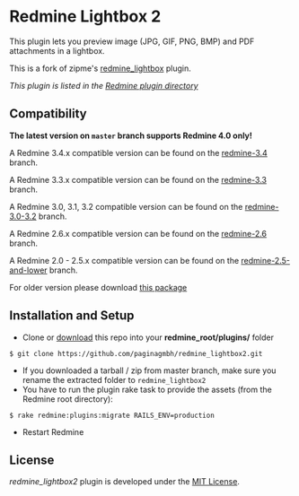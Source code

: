 Redmine Lightbox 2
==================

This plugin lets you preview image (JPG, GIF, PNG, BMP) and PDF attachments in a lightbox.

This is a fork of zipme's [redmine_lightbox](https://github.com/zipme/redmine_lightbox) plugin.

*This plugin is listed in the [Redmine plugin directory](http://www.redmine.org/plugins/redmine_lightbox2)*


Compatibility
-------------

**The latest version on `master` branch supports Redmine 4.0 only!**

A Redmine 3.4.x compatible version can be found on the [redmine-3.4](https://github.com/paginagmbh/redmine_lightbox2/tree/redmine-3.4) branch.

A Redmine 3.3.x compatible version can be found on the [redmine-3.3](https://github.com/paginagmbh/redmine_lightbox2/tree/redmine-3.3) branch.

A Redmine 3.0, 3.1, 3.2 compatible version can be found on the [redmine-3.0-3.2](https://github.com/paginagmbh/redmine_lightbox2/tree/redmine-3.0-3.2) branch.

A Redmine 2.6.x compatible version can be found on the [redmine-2.6](https://github.com/paginagmbh/redmine_lightbox2/tree/redmine-2.6) branch.

A Redmine 2.0 - 2.5.x compatible version can be found on the [redmine-2.5-and-lower](https://github.com/paginagmbh/redmine_lightbox2/tree/redmine-2.5-and-lower) branch.

For older version please download [this package](https://github.com/paginagmbh/redmine_lightbox2/zipball/7cd1d66d54f267015dcd0b0d0eadab251918de1d)


Installation and Setup
----------------------

* Clone or [download](https://github.com/paginagmbh/redmine_lightbox2/releases) this repo into your **redmine_root/plugins/** folder
```
$ git clone https://github.com/paginagmbh/redmine_lightbox2.git
```
* If you downloaded a tarball / zip from master branch, make sure you rename the extracted folder to `redmine_lightbox2`
* You have to run the plugin rake task to provide the assets (from the Redmine root directory):
```
$ rake redmine:plugins:migrate RAILS_ENV=production
```
* Restart Redmine


License
-------

*redmine_lightbox2* plugin is developed under the [MIT License](LICENSE).
